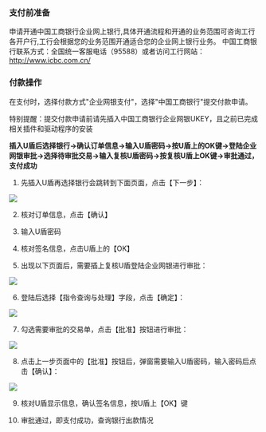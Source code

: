 ### 支付前准备
申请开通中国工商银行企业网上银行,具体开通流程和开通的业务范围可咨询工行各开户行,工行会根据您的业务范围开通适合您的企业网上银行业务。
中国工商银行联系方式：全国统一客服电话（95588）或者访问工行网站：http://www.icbc.com.cn/

### 付款操作
在支付时，选择付款方式"企业网银支付"，选择"中国工商银行"提交付款申请。

特别提醒：提交付款申请前请先插入中国工商银行企业网银UKEY，且之前已完成相关插件和驱动程序的安装

**插入U盾后选择银行→确认订单信息→输入U盾密码→按U盾上的OK键→登陆企业网银审批→选择待审批交易→输入复核U盾密码→按复核U盾上OK键→审批通过，支付成功**

1. 先插入U盾再选择银行会跳转到下面页面，点击【下一步】：

![](https://img30.360buyimg.com/pophelp/jfs/t5707/204/3892446237/176021/98f3f287/59434b47N1022b741.png)

2. 核对订单信息，点击【确认】

3. 输入U盾密码

4. 核对签名信息，点击U盾上的【OK】

5. 出现以下页面后，需要插上复核U盾登陆企业网银进行审批：

![](https://img30.360buyimg.com/pophelp/jfs/t6481/58/656470938/186124/58937aa0/59434b76N59851eb3.png)

6. 登陆后选择【指令查询与处理】字段，点击【确定】：

![](https://img30.360buyimg.com/pophelp/jfs/t6655/121/642028321/178538/23f37479/59434b7dN2a0fcb9c.png)

7. 勾选需要审批的交易单，点击【批准】按钮进行审批：

![](https://img30.360buyimg.com/pophelp/jfs/t5767/269/3868646479/200215/6677c957/59434b89N34b4f078.png)

8. 点击上一步页面中的【批准】按钮后，弹窗需要输入U盾密码，输入密码后点击【确认】：

![](https://img30.360buyimg.com/pophelp/jfs/t6754/220/664069261/163659/bc36e477/59434b93N117219f9.png)

9. 核对U盾显示信息，确认签名信息，按U盾上【OK】键

10. 审批通过，即支付成功，查询银行出款情况
